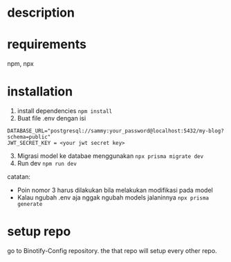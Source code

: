 # description

# requirements
npm, npx
# installation
1. install dependencies ```npm install```
2. Buat file .env dengan isi
```
DATABASE_URL="postgresql://sammy:your_password@localhost:5432/my-blog?schema=public"
JWT_SECRET_KEY = <your jwt secret key>
```
3. Migrasi model ke databae menggunakan ```npx prisma migrate dev```
4. Run dev ```npm run dev```

catatan:
- Poin nomor 3 harus dilakukan bila melakukan modifikasi pada model
- Kalau ngubah .env aja nggak ngubah models jalaninnya ```npx prisma generate```
# setup repo

go to Binotify-Config repository. the that repo will setup every other repo.
